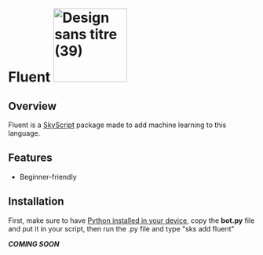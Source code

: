 # Fluent <img width="150" alt="Design sans titre (39)" src="https://github.com/nneijs/redux/assets/141363159/b092d206-0eac-4672-890f-524b5788de6d">

## Overview

Fluent is a [SkyScript](https://skyscript.js.org) package made to add machine learning to this language.

## Features

- Beginner-friendly

## Installation

First, make sure to have [Python installed in your device](https://python.org/download), copy the **bot.py** file and put it in your script, then run the .py file and type "sks add fluent"

***COMING SOON***
